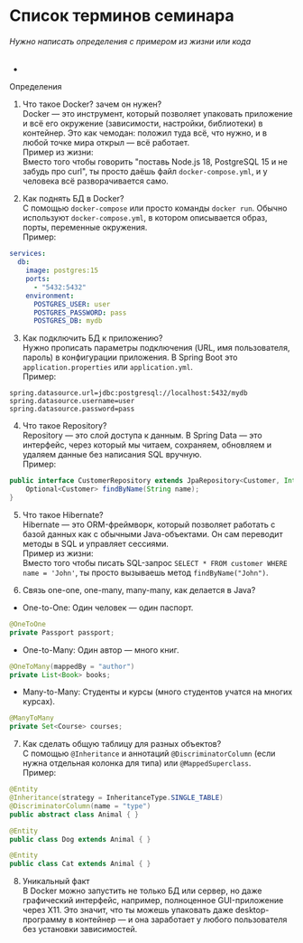 # Список терминов семинара
###### Нужно написать определения с примером из жизни или кода
- 
Определения
1. Что такое Docker? зачем он нужен?  
   Docker — это инструмент, который позволяет упаковать приложение и всё его окружение (зависимости, настройки, библиотеки) в контейнер. Это как чемодан: положил туда всё, что нужно, и в любой точке мира открыл — всё работает.  
   Пример из жизни:  
   Вместо того чтобы говорить "поставь Node.js 18, PostgreSQL 15 и не забудь про curl", ты просто даёшь файл `docker-compose.yml`, и у человека всё разворачивается само.

2. Как поднять БД в Docker?  
   С помощью `docker-compose` или просто команды `docker run`. Обычно используют `docker-compose.yml`, в котором описывается образ, порты, переменные окружения.  
   Пример:
```yaml
services:
  db:
    image: postgres:15
    ports:
      - "5432:5432"
    environment:
      POSTGRES_USER: user
      POSTGRES_PASSWORD: pass
      POSTGRES_DB: mydb
```

3. Как подключить БД к приложению?  
   Нужно прописать параметры подключения (URL, имя пользователя, пароль) в конфигурации приложения. В Spring Boot это `application.properties` или `application.yml`.  
   Пример:
```properties
spring.datasource.url=jdbc:postgresql://localhost:5432/mydb
spring.datasource.username=user
spring.datasource.password=pass
```

4. Что такое Repository?  
   Repository — это слой доступа к данным. В Spring Data — это интерфейс, через который мы читаем, сохраняем, обновляем и удаляем данные без написания SQL вручную.  
   Пример:
```java
public interface CustomerRepository extends JpaRepository<Customer, Integer> {
    Optional<Customer> findByName(String name);
}
```

5. Что такое Hibernate?  
   Hibernate — это ORM-фреймворк, который позволяет работать с базой данных как с обычными Java-объектами. Он сам переводит методы в SQL и управляет сессиями.  
   Пример из жизни:  
   Вместо того чтобы писать SQL-запрос `SELECT * FROM customer WHERE name = 'John'`, ты просто вызываешь метод `findByName("John")`.

6. Связь one-one, one-many, many-many, как делается в Java?
- One-to-One: Один человек — один паспорт.
```java
@OneToOne
private Passport passport;
```
- One-to-Many: Один автор — много книг.
```java
@OneToMany(mappedBy = "author")
private List<Book> books;
```
- Many-to-Many: Студенты и курсы (много студентов учатся на многих курсах).
```java
@ManyToMany
private Set<Course> courses;
```

7. Как сделать общую таблицу для разных объектов?  
   С помощью `@Inheritance` и аннотаций `@DiscriminatorColumn` (если нужна отдельная колонка для типа) или `@MappedSuperclass`.  
   Пример:
```java
@Entity
@Inheritance(strategy = InheritanceType.SINGLE_TABLE)
@DiscriminatorColumn(name = "type")
public abstract class Animal { }

@Entity
public class Dog extends Animal { }

@Entity
public class Cat extends Animal { }
```

8. Уникальный факт  
   В Docker можно запустить не только БД или сервер, но даже графический интерфейс, например, полноценное GUI-приложение через X11. Это значит, что ты можешь упаковать даже desktop-программу в контейнер — и она заработает у любого пользователя без установки зависимостей.
